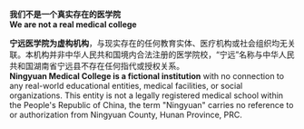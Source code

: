 **我们不是一个真实存在的医学院**  
**We are not a real medical college**  

**宁远医学院为虚构机构**，与现实存在的任何教育实体、医疗机构或社会组织均无关联。本机构并非中华人民共和国境内合法注册的医学院校，“宁远”名称与中华人民共和国湖南省宁远县不存在任何指代或授权关系。  
**Ningyuan Medical College is a fictional institution** with no connection to any real-world educational entities, medical facilities, or social organizations. This entity is not a legally registered medical school within the People's Republic of China, the term "Ningyuan" carries no reference to or authorization from Ningyuan County, Hunan Province, PRC.  
